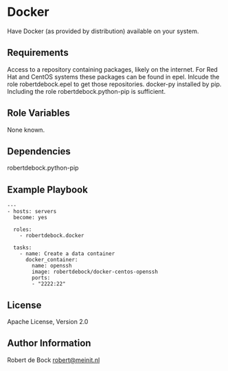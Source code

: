 Docker
=========

Have Docker (as provided by distribution) available on your system.

Requirements
------------

Access to a repository containing packages, likely on the internet.
For Red Hat and CentOS systems these packages can be found in epel. Inlcude the role robertdebock.epel to get those repositories.
docker-py installed by pip. Including the role robertdebock.python-pip is sufficient.

Role Variables
--------------

None known.

Dependencies
------------

robertdebock.python-pip

Example Playbook
----------------

```
---
- hosts: servers
  become: yes

  roles:
    - robertdebock.docker

  tasks:
    - name: Create a data container
      docker_container:
        name: openssh
        image: robertdebock/docker-centos-openssh
        ports:
        - "2222:22"
```

License
-------

Apache License, Version 2.0

Author Information
------------------

Robert de Bock <robert@meinit.nl>
